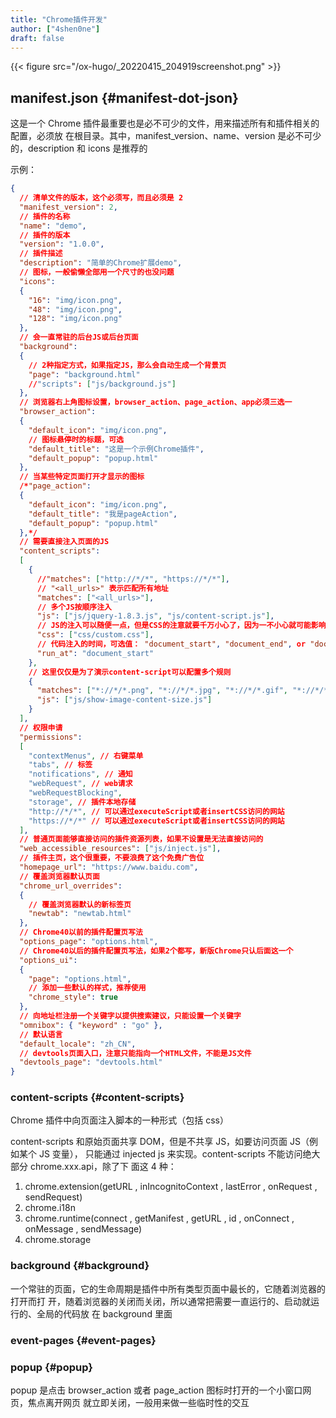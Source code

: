 ```yaml
---
title: "Chrome插件开发"
author: ["4shen0ne"]
draft: false
---
```


{{< figure src="/ox-hugo/_20220415_204919screenshot.png" >}}


## manifest.json {#manifest-dot-json}

这是一个 Chrome 插件最重要也是必不可少的文件，用来描述所有和插件相关的配置，必须放
在根目录。其中，manifest_version、name、version 是必不可少的，description 和
icons 是推荐的

示例：

```json
{
  // 清单文件的版本，这个必须写，而且必须是 2
  "manifest_version": 2,
  // 插件的名称
  "name": "demo",
  // 插件的版本
  "version": "1.0.0",
  // 插件描述
  "description": "简单的Chrome扩展demo",
  // 图标，一般偷懒全部用一个尺寸的也没问题
  "icons":
  {
    "16": "img/icon.png",
    "48": "img/icon.png",
    "128": "img/icon.png"
  },
  // 会一直常驻的后台JS或后台页面
  "background":
  {
    // 2种指定方式，如果指定JS，那么会自动生成一个背景页
    "page": "background.html"
    //"scripts": ["js/background.js"]
  },
  // 浏览器右上角图标设置，browser_action、page_action、app必须三选一
  "browser_action":
  {
    "default_icon": "img/icon.png",
    // 图标悬停时的标题，可选
    "default_title": "这是一个示例Chrome插件",
    "default_popup": "popup.html"
  },
  // 当某些特定页面打开才显示的图标
  /*"page_action":
  {
    "default_icon": "img/icon.png",
    "default_title": "我是pageAction",
    "default_popup": "popup.html"
  },*/
  // 需要直接注入页面的JS
  "content_scripts":
  [
    {
      //"matches": ["http://*/*", "https://*/*"],
      // "<all_urls>" 表示匹配所有地址
      "matches": ["<all_urls>"],
      // 多个JS按顺序注入
      "js": ["js/jquery-1.8.3.js", "js/content-script.js"],
      // JS的注入可以随便一点，但是CSS的注意就要千万小心了，因为一不小心就可能影响全局样式
      "css": ["css/custom.css"],
      // 代码注入的时间，可选值： "document_start", "document_end", or "document_idle"，最后一个表示页面空闲时，默认document_idle
      "run_at": "document_start"
    },
    // 这里仅仅是为了演示content-script可以配置多个规则
    {
      "matches": ["*://*/*.png", "*://*/*.jpg", "*://*/*.gif", "*://*/*.bmp"],
      "js": ["js/show-image-content-size.js"]
    }
  ],
  // 权限申请
  "permissions":
  [
    "contextMenus", // 右键菜单
    "tabs", // 标签
    "notifications", // 通知
    "webRequest", // web请求
    "webRequestBlocking",
    "storage", // 插件本地存储
    "http://*/*", // 可以通过executeScript或者insertCSS访问的网站
    "https://*/*" // 可以通过executeScript或者insertCSS访问的网站
  ],
  // 普通页面能够直接访问的插件资源列表，如果不设置是无法直接访问的
  "web_accessible_resources": ["js/inject.js"],
  // 插件主页，这个很重要，不要浪费了这个免费广告位
  "homepage_url": "https://www.baidu.com",
  // 覆盖浏览器默认页面
  "chrome_url_overrides":
  {
    // 覆盖浏览器默认的新标签页
    "newtab": "newtab.html"
  },
  // Chrome40以前的插件配置页写法
  "options_page": "options.html",
  // Chrome40以后的插件配置页写法，如果2个都写，新版Chrome只认后面这一个
  "options_ui":
  {
    "page": "options.html",
    // 添加一些默认的样式，推荐使用
    "chrome_style": true
  },
  // 向地址栏注册一个关键字以提供搜索建议，只能设置一个关键字
  "omnibox": { "keyword" : "go" },
  // 默认语言
  "default_locale": "zh_CN",
  // devtools页面入口，注意只能指向一个HTML文件，不能是JS文件
  "devtools_page": "devtools.html"
}
```


### content-scripts {#content-scripts}

Chrome 插件中向页面注入脚本的一种形式（包括 css）

content-scripts 和原始页面共享 DOM，但是不共享 JS，如要访问页面 JS（例如某个 JS 变量），
只能通过 injected js 来实现。content-scripts 不能访问绝大部分 chrome.xxx.api，除了下
面这 4 种：

1.  chrome.extension(getURL , inIncognitoContext , lastError , onRequest , sendRequest)
2.  chrome.i18n
3.  chrome.runtime(connect , getManifest , getURL , id , onConnect , onMessage , sendMessage)
4.  chrome.storage


### background {#background}

一个常驻的页面，它的生命周期是插件中所有类型页面中最长的，它随着浏览器的打开而打
开，随着浏览器的关闭而关闭，所以通常把需要一直运行的、启动就运行的、全局的代码放
在 background 里面


### event-pages {#event-pages}


### popup {#popup}

popup 是点击 browser_action 或者 page_action 图标时打开的一个小窗口网页，焦点离开网页
就立即关闭，一般用来做一些临时性的交互
